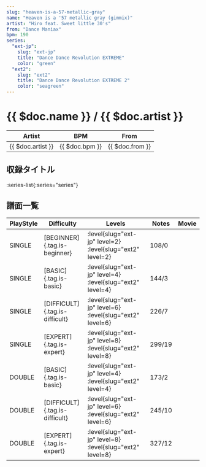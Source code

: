 ```yaml
---
slug: "heaven-is-a-57-metallic-gray"
name: "Heaven is a '57 metallic gray (gimmix)"
artist: "Hiro feat. Sweet little 30's"
from: "Dance Maniax"
bpm: 190
series:
  "ext-jp":
    slug: "ext-jp"
    title: "Dance Dance Revolution EXTREME"
    color: "green"
  "ext2":
    slug: "ext2"
    title: "Dance Dance Revolution EXTREME 2"
    color: "seagreen"
---
```


# {{ $doc.name }} / {{ $doc.artist }}

|Artist|BPM|From|
|------|---|----|
|{{ $doc.artist }}|{{ $doc.bpm }}|{{ $doc.from }}|

## 収録タイトル

:series-list{:series="series"}

## 譜面一覧

|PlayStyle|Difficulty|Levels|Notes|Movie|
|---------|----------|------|-----|-----|
|SINGLE|[BEGINNER]{.tag.is-beginner}|:level{slug="ext-jp" level=2} :level{slug="ext2" level=2}|108/0||
|SINGLE|[BASIC]{.tag.is-basic}|:level{slug="ext-jp" level=4} :level{slug="ext2" level=4}|144/3||
|SINGLE|[DIFFICULT]{.tag.is-difficult}|:level{slug="ext-jp" level=6} :level{slug="ext2" level=6}|226/7||
|SINGLE|[EXPERT]{.tag.is-expert}|:level{slug="ext-jp" level=8} :level{slug="ext2" level=8}|299/19||
|DOUBLE|[BASIC]{.tag.is-basic}|:level{slug="ext-jp" level=4} :level{slug="ext2" level=4}|173/2||
|DOUBLE|[DIFFICULT]{.tag.is-difficult}|:level{slug="ext-jp" level=6} :level{slug="ext2" level=6}|245/10||
|DOUBLE|[EXPERT]{.tag.is-expert}|:level{slug="ext-jp" level=8} :level{slug="ext2" level=8}|327/12||
